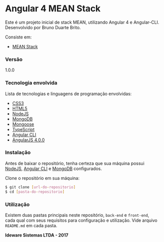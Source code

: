 # Angular 4 MEAN Stack

Este é um projeto inicial de stack MEAN, utilizando Angular 4 e Angular-CLI. Desenvolvido por Bruno Duarte Brito.

Consiste em:

  * [MEAN Stack](https://github.com/brunodb3/ng4_mean)

### Versão
1.0.0

### Tecnologia envolvida

Lista de tecnologias e linguagens de programação envolvidas:

* [CSS3](http://www.w3schools.com/css/css3_intro.asp)
* [HTML5](http://www.w3schools.com/html/html5_intro.asp)
* [NodeJS](https://nodejs.org)
* [MongoDB](https://www.mongodb.com/)
* [Mongoose](http://mongoosejs.com/)
* [TypeScript](https://www.typescriptlang.org/)
* [Angular CLI](https://cli.angular.io/)
* [AngularJS 4.0.0](https://angular.io/)

### Instalação

Antes de baixar o repositório, tenha certeza que sua máquina possui [NodeJS](https://nodejs.org/en/), [Angular CLI](https://cli.angular.io/) e [MongoDB](https://www.mongodb.com/) configurados.

Clone o repositório em sua máquina:

```sh
$ git clone [url-do-repositorio]
$ cd [pasta-do-repositorio]
```

### Utilização

Existem duas pastas principais neste repositório, ```back-end``` e ```front-end```, cada qual com seus requisitos para configuração e utilização. Vide arquivo ```README.md``` em cada pasta.

**Ideware Sistemas LTDA - 2017**